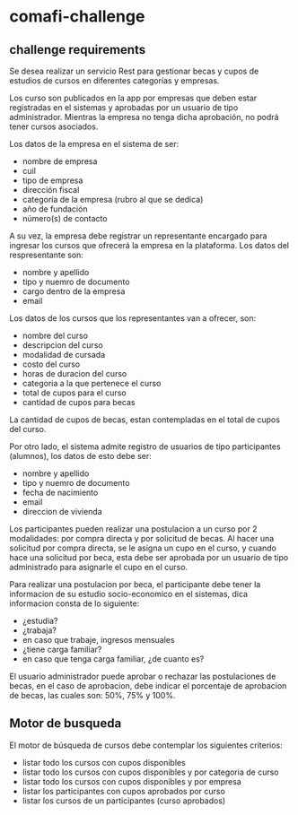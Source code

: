 # comafi-challenge

## challenge requirements

Se desea realizar un servicio Rest para gestionar becas y cupos de estudios de cursos en diferentes categorías y empresas.

Los curso son publicados en la app por empresas que deben estar registradas en el sistemas y aprobadas por un usuario de tipo administrador. Mientras la empresa no tenga dicha aprobación, no podrá tener cursos asociados.

Los datos de la empresa en el sistema de ser:

* nombre de empresa
* cuil
* tipo de empresa
* dirección fiscal
* categoría de la empresa (rubro al que se dedica)
* año de fundación
* número(s) de contacto

A su vez, la empresa debe registrar un representante encargado para ingresar los cursos que ofrecerá la empresa en la plataforma. Los datos del respresentante son:

* nombre y apellido
* tipo y nuemro de documento
* cargo dentro de la empresa
* email

Los datos de los cursos que los representantes van a ofrecer, son:

* nombre del curso
* descripcion del curso
* modalidad de cursada
* costo del curso
* horas de duracion del curso
* categoria a la que pertenece el curso
* total de cupos para el curso
* cantidad de cupos para becas

La cantidad de cupos de becas, estan contempladas en el total de cupos del curso.

Por otro lado, el sistema admite registro de usuarios de tipo participantes (alumnos), los datos de esto debe ser:

* nombre y apellido
* tipo y nuemro de documento
* fecha de nacimiento
* email
* direccion de vivienda

Los participantes pueden realizar una postulacion a un curso por 2 modalidades: por compra directa y por solicitud de becas. Al hacer una solicitud por compra directa, se le asigna un cupo en el curso, y cuando hace una solicitud por beca, esta debe ser aprobada por un usuario de tipo administrado para asignarle el cupo en el curso. 

Para realizar una postulacion por beca, el participante debe tener la informacion de su estudio socio-economico en el sistemas, dica informacion consta de lo siguiente:

* ¿estudia?
* ¿trabaja?
* en caso que trabaje, ingresos mensuales
* ¿tiene carga familiar?
* en caso que tenga carga familiar, ¿de cuanto es?

El usuario administrador puede aprobar o rechazar las postulaciones de becas, en el caso de aprobacion, debe indicar el porcentaje de aprobacion de becas, las cuales son: 50%, 75% y 100%.

## Motor de busqueda

El motor de búsqueda de cursos debe contemplar los siguientes criterios:

* listar todo los cursos con cupos disponibles
* listar todo los cursos con cupos disponibles y por categoria de curso
* listar todo los cursos con cupos disponibles y por empresa
* listar los participantes con cupos aprobados por curso
* listar los cursos de un participantes (curso aprobados)